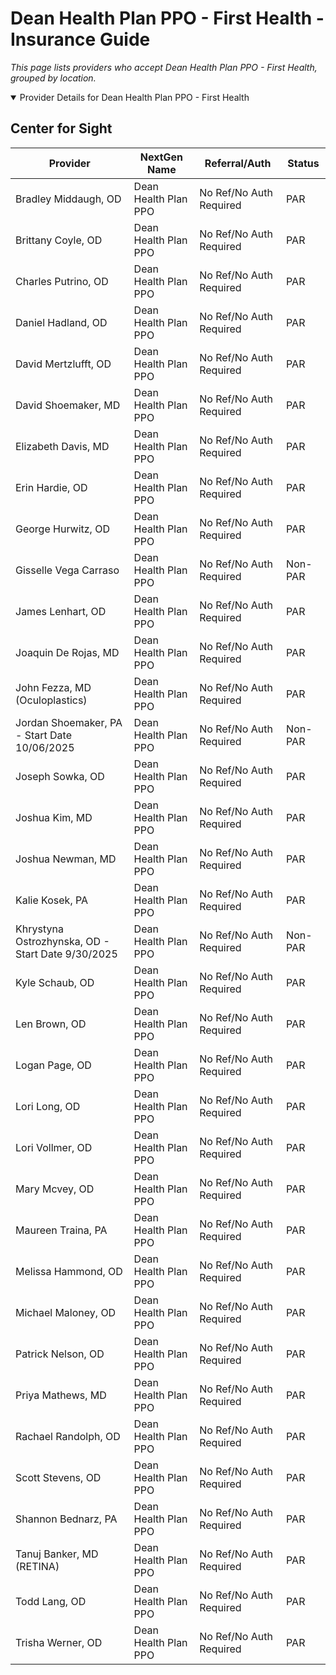 # Dean Health Plan PPO - First Health - Insurance Guide

*This page lists providers who accept Dean Health Plan PPO - First Health, grouped by location.*

<details open><summary>Provider Details for Dean Health Plan PPO - First Health</summary>

## Center for Sight

| Provider | NextGen Name | Referral/Auth | Status |
|----------|-------------|--------------|--------|
| Bradley Middaugh, OD | Dean Health Plan PPO | No Ref/No Auth Required | PAR |
| Brittany Coyle, OD | Dean Health Plan PPO | No Ref/No Auth Required | PAR |
| Charles Putrino, OD | Dean Health Plan PPO | No Ref/No Auth Required | PAR |
| Daniel Hadland, OD | Dean Health Plan PPO | No Ref/No Auth Required | PAR |
| David Mertzlufft, OD | Dean Health Plan PPO | No Ref/No Auth Required | PAR |
| David Shoemaker, MD | Dean Health Plan PPO | No Ref/No Auth Required | PAR |
| Elizabeth Davis, MD | Dean Health Plan PPO | No Ref/No Auth Required | PAR |
| Erin Hardie, OD | Dean Health Plan PPO | No Ref/No Auth Required | PAR |
| George Hurwitz, OD | Dean Health Plan PPO | No Ref/No Auth Required | PAR |
| Gisselle Vega Carraso | Dean Health Plan PPO | No Ref/No Auth Required | Non-PAR |
| James Lenhart, OD | Dean Health Plan PPO | No Ref/No Auth Required | PAR |
| Joaquin De Rojas, MD | Dean Health Plan PPO | No Ref/No Auth Required | PAR |
| John Fezza, MD (Oculoplastics) | Dean Health Plan PPO | No Ref/No Auth Required | PAR |
| Jordan Shoemaker, PA - Start Date 10/06/2025 | Dean Health Plan PPO | No Ref/No Auth Required | Non-PAR |
| Joseph Sowka, OD | Dean Health Plan PPO | No Ref/No Auth Required | PAR |
| Joshua Kim, MD | Dean Health Plan PPO | No Ref/No Auth Required | PAR |
| Joshua Newman, MD | Dean Health Plan PPO | No Ref/No Auth Required | PAR |
| Kalie Kosek, PA | Dean Health Plan PPO | No Ref/No Auth Required | PAR |
| Khrystyna Ostrozhynska, OD - Start Date 9/30/2025 | Dean Health Plan PPO | No Ref/No Auth Required | Non-PAR |
| Kyle Schaub, OD | Dean Health Plan PPO | No Ref/No Auth Required | PAR |
| Len Brown, OD | Dean Health Plan PPO | No Ref/No Auth Required | PAR |
| Logan Page, OD | Dean Health Plan PPO | No Ref/No Auth Required | PAR |
| Lori Long, OD | Dean Health Plan PPO | No Ref/No Auth Required | PAR |
| Lori Vollmer, OD | Dean Health Plan PPO | No Ref/No Auth Required | PAR |
| Mary Mcvey, OD | Dean Health Plan PPO | No Ref/No Auth Required | PAR |
| Maureen Traina, PA | Dean Health Plan PPO | No Ref/No Auth Required | PAR |
| Melissa Hammond, OD | Dean Health Plan PPO | No Ref/No Auth Required | PAR |
| Michael Maloney, OD | Dean Health Plan PPO | No Ref/No Auth Required | PAR |
| Patrick Nelson, OD | Dean Health Plan PPO | No Ref/No Auth Required | PAR |
| Priya Mathews, MD | Dean Health Plan PPO | No Ref/No Auth Required | PAR |
| Rachael Randolph, OD | Dean Health Plan PPO | No Ref/No Auth Required | PAR |
| Scott Stevens, OD | Dean Health Plan PPO | No Ref/No Auth Required | PAR |
| Shannon Bednarz, PA | Dean Health Plan PPO | No Ref/No Auth Required | PAR |
| Tanuj Banker, MD (RETINA) | Dean Health Plan PPO | No Ref/No Auth Required | PAR |
| Todd Lang, OD | Dean Health Plan PPO | No Ref/No Auth Required | PAR |
| Trisha Werner, OD | Dean Health Plan PPO | No Ref/No Auth Required | PAR |

</details>

